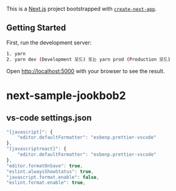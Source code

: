 This is a [Next.js](https://nextjs.org/) project bootstrapped with [`create-next-app`](https://github.com/vercel/next.js/tree/canary/packages/create-next-app).

## Getting Started

First, run the development server:

```bash
1. yarn
2. yarn dev (Development 모드) 또는 yarn prod (Production 모드)
```

Open [http://localhost:5000](http://localhost:5000) with your browser to see the result.

# next-sample-jookbob2
## vs-code settings.json
```javascript
"[javascript]": {
    "editor.defaultFormatter": "esbenp.prettier-vscode"
},
"[javascriptreact]": {
    "editor.defaultFormatter": "esbenp.prettier-vscode"
},
"editor.formatOnSave": true,
"eslint.alwaysShowStatus": true,
"javascript.format.enable": false,
"eslint.format.enable": true,
```
